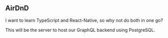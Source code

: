 ## AirDnD

I want to learn TypeScript and React-Native, so why not do both in one go?

This will be the server to host our GraphQL backend using PostgreSQL.
